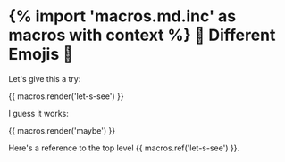 {% import 'macros.md.inc' as macros with context %}
🫸 Different Emojis 🫷
=====================

Let's give this a try:

{{ macros.render('let-s-see') }}

I guess it works:

{{ macros.render('maybe') }}

Here's a reference to the top level {{ macros.ref('let-s-see') }}.